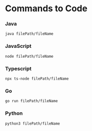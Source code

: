 # Commands to Code

### Java
```
java filePath/fileName
```

### JavaScript
```
node filePath/fileName
```

### Typescript 
```
npx ts-node filePath/fileName
```

### Go
```
go run filePath/fileName
```

### Python
```
python3 filePath/fileName
```
